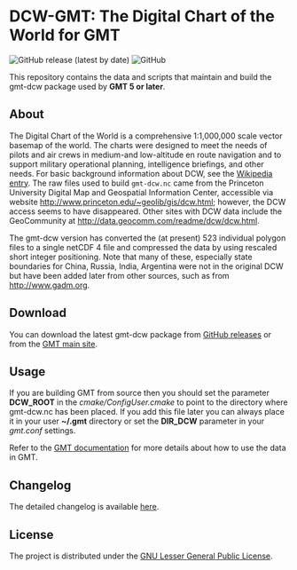 # DCW-GMT: The Digital Chart of the World for GMT

![GitHub release (latest by date)](https://img.shields.io/github/v/release/GenericMappingTools/gmt-dcw)
![GitHub](https://img.shields.io/github/license/GenericMappingTools/gmt-dcw)

This repository contains the data and scripts that maintain and build
the gmt-dcw package used by **GMT 5 or later**.

## About

The Digital Chart of the World is a comprehensive 1:1,000,000 scale
vector basemap of the world. The charts were designed to meet the needs
of pilots and air crews in medium-and low-altitude en route navigation
and to support military operational planning, intelligence briefings,
and other needs. For basic background information about DCW, see the
[Wikipedia entry](http://en.wikipedia.org/wiki/Digital_Chart_of_the_World).
The raw files used to build `gmt-dcw.nc` came from the Princeton University
Digital Map and Geospatial Information Center, accessible via website
http://www.princeton.edu/~geolib/gis/dcw.html; however, the DCW access
seems to have disappeared.  Other sites with DCW data include the GeoCommunity
at http://data.geocomm.com/readme/dcw/dcw.html.

The gmt-dcw version has converted the (at present) 523 individual
polygon files to a single netCDF 4 file and compressed the data by
using rescaled short integer positioning. Note that many of these,
especially state boundaries for China, Russia, India, Argentina were
not in the original DCW but have been added later from other sources,
such as from http://www.gadm.org.

## Download

You can download the latest gmt-dcw package from
[GitHub releases](https://github.com/GenericMappingTools/gmt-dcw)
or from the [GMT main site](https://www.generic-mapping-tools.org/download/).

## Usage

If you are building GMT from source then you should set the parameter
**DCW_ROOT** in the *cmake/ConfigUser.cmake* to point to the directory where
gmt-dcw.nc has been placed.  If you add this file later you can always
place it in your user **~/.gmt** directory or set the **DIR_DCW** parameter
in your *gmt.conf* settings.

Refer to the [GMT documentation](https://docs.generic-mapping-tools.org/latest/datasets/dcw.html) for more details about how to use the data in GMT.

## Changelog

The detailed changelog is available [here](ChangeLog).

## License

The project is distributed under the
[GNU Lesser General Public License](http://www.gnu.org/licenses/lgpl-3.0.html).
